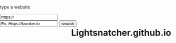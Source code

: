# Lightsnatcher.github.io
<html>
<head>
<meta name="apple-mobile-web-app-capable" content="yes">
<meta id="title" name="apple-mobile-web-app-title" content="Proxy">

<link id="icon" rel="apple-touch-icon" href="round_cydia_icon_by_5284973_d4khkre_fullview_m8Z_icon.ico">
<link rel="icon" href="round_cydia_icon_by_5284973_d4khkre_fullview_m8Z_icon.ico">
<link rel="shortcut icon" href="round_cydia_icon_by_5284973_d4khkre_fullview_m8Z_icon.ico">
  
<title>Proxy</title>
</head>
<body>
<div id="bruv" width="100%" height="100%" style="position:fixed; top:0; left:0; bottom:0; right:0; width:100%; height:100%; border:none; margin:0; padding:0; overflow:hidden; z-index:999999;">
<!-- pastes shit in here -->
<p>type a website</p>
<input type="text" id="textbox" value="https://">
<br>
<input type="text" id="urlicon" value="Ex. Https://krunker.io">
<input type="button" name="button" value="search" onclick="window.location.replace('https://Lightsnatcher.github.io/?url=' + encodeURIComponent(document.getElementById('textbox').value) + '&icon=' + encodeURIComponent(document.getElementById('urlicon').value));">
</div>
<script>
	function wait(ms) {
		var d = new Date();
		var d2 = null;
		do { d2 = new Date(); }
		while(d2-d < ms);
	}

	const queryString = window.location.search;
	const urlParams = new URLSearchParams(queryString);
	if (urlParams.has('url')) {
		const website = urlParams.get('url');
		const ico = "http://www.google.com/s2/favicons?domain=" + website;
		wait(1000);
		document.getElementById("bruv").innerHTML = '<iframe src="' + decodeURIComponent(website) + '" width="100%" height="100%" style="position:fixed; top:0; left:0; bottom:50; right:0; width:100%; height:100%; border:none; margin:0; padding:0; overflow:hidden; z-index:999999;">';
		document.getElementById("icon").href = decodeURIComponent(urlParams.get('icon'));
	}
</script>

</body>
</html>
